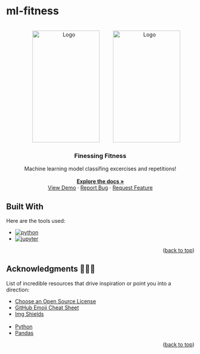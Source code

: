 # ml-fitness

<!--
create virtual environment --- 	py -m venv ml-venv
activate --- 	. ml-venv/Scripts/activate
create requirements.txt --- pip freeze > requirements.txt
install packages from requirements.txt --- pip install -r ./requirements.txt
-->


<!-- PROJECT LOGO -->
<br />
<div align="center" id='readme-top'>
  <img src="https://www.icegif.com/wp-content/uploads/2023/06/icegif-296.gif" alt="Logo" target='blank' width="180" height="300" style='margin-left: 2rem'>
  <img src="https://i.postimg.cc/fbxKmV6D/image-reversed.gif" alt="Logo" target='blank' width="180" height="300" style='margin-left: 2rem'>

  <h3 align="center">Finessing Fitness</h3>

  <p align="center">
    Machine learning model classifing excercises and repetitions!
    <br />
    <br />
    <a href="https://github.com/WackyChomp/ml-fitness"><strong>Explore the docs »</strong></a>
    <br />
    <a href="https://github.com/WackyChomp/ml-fitness">View Demo</a>
    ·
    <a href="https://github.com/WackyChomp/ml-fitness/issues">Report Bug</a>
    ·
    <a href="https://github.com/WackyChomp/ml-fitness/issues">Request Feature</a>
  </p>
</div>


## Built With
Here are the tools used:

* [![python][python]][python-url]
* [![jupyter][jupyter]][jupyter-url]

<p align="right">(<a href="#readme-top">back to top</a>)</p>



<!-- ACKNOWLEDGMENTS -->
## Acknowledgments 🌟🤗🌟

List of incredible resources that drive inspiration or point you into a direction:

* [Choose an Open Source License](https://choosealicense.com)
* [GitHub Emoji Cheat Sheet](https://www.webpagefx.com/tools/emoji-cheat-sheet)
* [Img Shields](https://shields.io)
<br><br>
* [Python](https://www.python.org/)
* [Pandas](https://pandas.pydata.org/)

<p align="right">(<a href="#readme-top">back to top</a>)</p>



<!-- MARKDOWN LINKS & IMAGES -->
<!-- https://www.markdownguide.org/basic-syntax/#reference-style-links -->

[python]:https://img.shields.io/badge/Python-14354C?style=for-the-badge&logo=python&logoColor=white
[python-url]:https://www.python.org/

[jupyter]:https://img.shields.io/badge/Jupyter-20232A?style=for-the-badge&logo=jupyter&logoColor=orange
[jupyter-url]:https://jupyter.org/